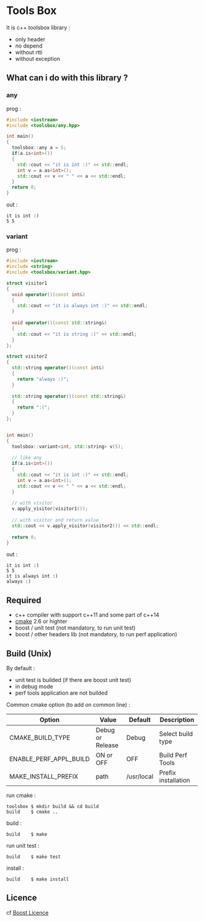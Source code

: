 # Tools Box

It is c++ toolsbox library :
* only header
* no depend
* without rtti
* without exception

## What can i do with this library ?

### any

prog :
```c++
#include <iostream>
#include <toolsbox/any.hpp>

int main()
{
  toolsbox::any a = 5;
  if(a.is<int>())
  {
    std::cout << "it is int :)" << std::endl;
    int v = a.as<int>();
    std::cout << v << " " << a << std::endl;
  }
  return 0;
}
```

out :
```shell
it is int :)
5 5
```

### variant

prog :
```c++
#include <iostream>
#include <string>
#include <toolsbox/variant.hpp>

struct visitor1
{
  void operator()(const int&)
  {
    std::cout << "it is always int :)" << std::endl;
  }
  
  void operator()(const std::string&)
  {
    std::cout << "it is string :(" << std::endl;
  }
};

struct visitor2
{
  std::string operator()(const int&)
  {
    return "always :)";
  }
  
  std::string operator()(const std::string&)
  {
    return ":(";
  }
};


int main()
{
  toolsbox::variant<int, std::string> v(5);
  
  // like any
  if(a.is<int>())
  {
    std::cout << "it is int :)" << std::endl;
    int v = a.as<int>();
    std::cout << v << " " << a << std::endl;
  }
  
  // with visitor
  v.apply_visitor(visitor1());
  
  // with visitor and return value
  std::cout << v.apply_visitor(visitor2()) << std::endl;
  
  return 0;
}
```

out :
```shell
it is int :)
5 5
it is always int :)
always :)
```


## Required

* c++ compiler with support c++11 and some part of c++14
* [cmake](https://cmake.org/) 2.6 or highter
* boost / unit test (not mandatory, to run unit test)
* boost / other headers lib (not mandatory, to run perf application)

## Build (Unix)

By default :
* unit test is builded (if there are boost unit test)
* in debug mode
* perf tools application are not builded

Common cmake option (to add on common line) :

 Option | Value | Default | Description
--------| ------|---------|------------
CMAKE_BUILD_TYPE | Debug or Release | Debug | Select build type
ENABLE_PERF_APPL_BUILD | ON or OFF | OFF | Build Perf Tools
MAKE_INSTALL_PREFIX | path | /usr/local | Prefix installation


run cmake :

```shell
toolsbox $ mkdir build && cd build
build    $ cmake ..
```

build :

```shell
build    $ make
```

run unit test :

```shell
build    $ make test
```

install :

```shell
build    $ make install
```

## Licence

cf [Boost Licence](http://www.boost.org/LICENSE_1_0.txt)
